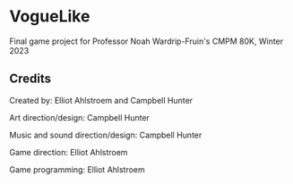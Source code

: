 # VogueLike
Final game project for Professor Noah Wardrip-Fruin's CMPM 80K, Winter 2023
## Credits
Created by: Elliot Ahlstroem and Campbell Hunter

Art direction/design: Campbell Hunter

Music and sound direction/design: Campbell Hunter

Game direction: Elliot Ahlstroem

Game programming: Elliot Ahlstroem
